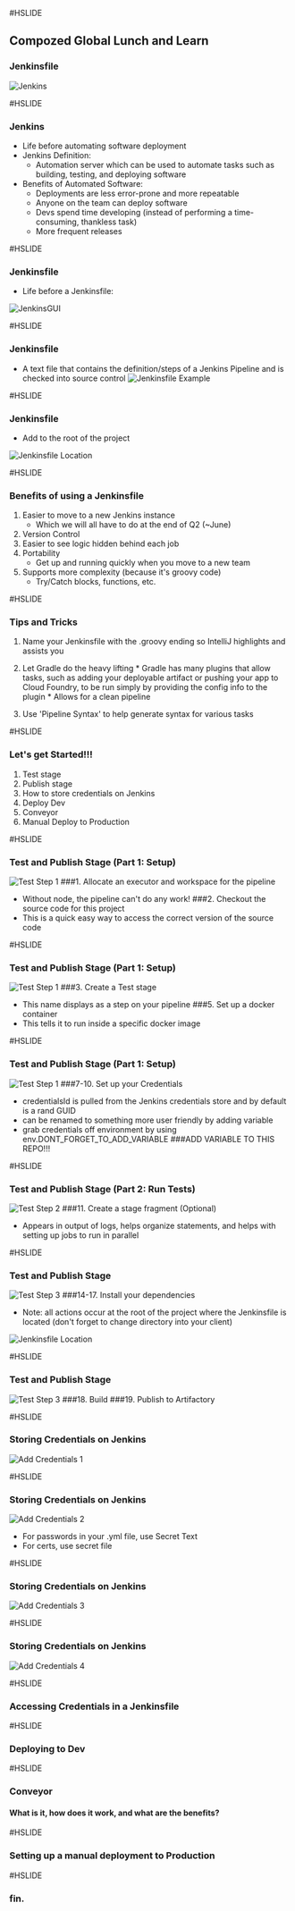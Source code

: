 #HSLIDE
## Compozed Global Lunch and Learn
### Jenkinsfile

![Jenkins](pics/jenkins.jpg)

#HSLIDE
### Jenkins
  * Life before automating software deployment
  * Jenkins Definition:
    * Automation server which can be used to automate tasks such as building, testing, and deploying software
  * Benefits of Automated Software:
    * Deployments are less error-prone and more repeatable
    * Anyone on the team can deploy software
    * Devs spend time developing (instead of performing a time-consuming, thankless task)
    * More frequent releases 

#HSLIDE
### Jenkinsfile
  * Life before a Jenkinsfile:

![JenkinsGUI](pics/lifeBeforeJenkinsfile.jpg)

#HSLIDE
### Jenkinsfile
  * A text file that contains the definition/steps of a Jenkins Pipeline and is checked into source control
![Jenkinsfile Example](pics/JenkinsfileExample.jpg)

#HSLIDE
### Jenkinsfile
  * Add to the root of the project

![Jenkinsfile Location](pics/Where_is_a_jenkinsfile.jpg)

#HSLIDE
### Benefits of using a Jenkinsfile
 1. Easier to move to a new Jenkins instance
    * Which we will all have to do at the end of Q2 (~June)
 2. Version Control    
 3. Easier to see logic hidden behind each job
 4. Portability
    * Get up and running quickly when you move to a new team
 5. Supports more complexity (because it's groovy code)
    * Try/Catch blocks, functions, etc.

#HSLIDE
### Tips and Tricks
  1. Name your Jenkinsfile with the .groovy ending so IntelliJ highlights and assists you
  2. Let Gradle do the heavy lifting
    * Gradle has many plugins that allow tasks, such as adding your deployable artifact or pushing your app to Cloud Foundry, to be run simply by providing the config info to the plugin
    * Allows for a clean pipeline

  3. Use 'Pipeline Syntax' to help generate syntax for various tasks

#HSLIDE
### Let's get Started!!!
  1. Test stage
  2. Publish stage
  3. How to store credentials on Jenkins
  4. Deploy Dev
  5. Conveyor
  6. Manual Deploy to Production

#HSLIDE
### Test and Publish Stage (Part 1: Setup)
![Test Step 1](pics/TestStep1.jpg)
###1. Allocate an executor and workspace for the pipeline
  * Without node, the pipeline can't do any work!
###2. Checkout the source code for this project
  * This is a quick easy way to access the correct version of the source code
  
#HSLIDE
### Test and Publish Stage (Part 1: Setup)
![Test Step 1](pics/TestStep1.jpg)
###3. Create a Test stage
  * This name displays as a step on your pipeline
###5. Set up a docker container 
  * This tells it to run inside a specific docker image

#HSLIDE
### Test and Publish Stage (Part 1: Setup)
![Test Step 1](pics/TestStep1.jpg)
###7-10. Set up your Credentials
  * credentialsId is pulled from the Jenkins credentials store and by default is a rand GUID
  * can be renamed to something more user friendly by adding variable
  * grab credentials off environment by using env.DONT_FORGET_TO_ADD_VARIABLE
###ADD VARIABLE TO THIS REPO!!!    

#HSLIDE
### Test and Publish Stage (Part 2: Run Tests)
![Test Step 2](pics/TestStep2.jpg)
###11. Create a stage fragment (Optional)
  * Appears in output of logs, helps organize statements, and helps with setting up jobs to run in parallel


#HSLIDE
### Test and Publish Stage
![Test Step 3](pics/TestStep3.jpg)
###14-17. Install your dependencies
  * Note: all actions occur at the root of the project where the Jenkinsfile is located (don't forget to change directory into your client)

![Jenkinsfile Location](pics/Where_is_a_jenkinsfile.jpg)  

#HSLIDE
### Test and Publish Stage
![Test Step 3](pics/TestStep3.jpg)
###18. Build
###19. Publish to Artifactory


#HSLIDE
### Storing Credentials on Jenkins
![Add Credentials 1](pics/addCredentials1.jpg)


#HSLIDE
### Storing Credentials on Jenkins
![Add Credentials 2](pics/addCredentials2.jpg)
  * For passwords in your .yml file, use Secret Text
  * For certs, use secret file 

#HSLIDE
### Storing Credentials on Jenkins
![Add Credentials 3](pics/addCredentials3.jpg)



#HSLIDE
### Storing Credentials on Jenkins
![Add Credentials 4](pics/addCredentials4.jpg)

#HSLIDE
### Accessing Credentials in a Jenkinsfile


#HSLIDE
### Deploying to Dev

#HSLIDE
### Conveyor
#### What is it, how does it work, and what are the benefits?


#HSLIDE
### Setting up a manual deployment to Production

#HSLIDE
### fin.
